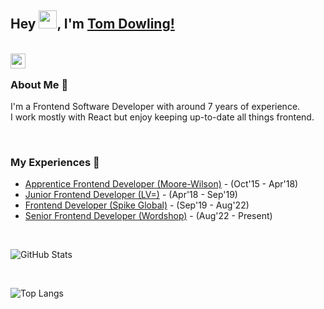 ## Hey <img src="https://github.com/TheDudeThatCode/TheDudeThatCode/blob/master/Assets/Hi.gif" width="29px">, I'm [Tom Dowling!](https://tom-dowling.com/) 

<br />

<a href="https://www.linkedin.com/in/dowling-tom/">
  <img align="left" width="24px" src="https://cdn.jsdelivr.net/npm/simple-icons@v3/icons/linkedin.svg"  />
</a>

<br />

### About Me 🚀
I'm a Frontend Software Developer with around 7 years of experience.
<br />
I work mostly with React but enjoy keeping up-to-date all things frontend.

<br />

### My Experiences 🙌
- [Apprentice Frontend Developer (Moore-Wilson)](https://google.com) - (Oct'15 - Apr'18)
- [Junior Frontend Developer (LV=)](https://google.com) - (Apr'18 - Sep'19)
- [Frontend Developer (Spike Global)](https://google.com) - (Sep'19 - Aug'22)
- [Senior Frontend Developer (Wordshop)](https://google.com) - (Aug'22 - Present)

<br />

![GitHub Stats](https://github-readme-stats.vercel.app/api?username=tomdowling&show_icons=true&hide_border=true)&nbsp;&nbsp;

<br />

![Top Langs](https://github-readme-stats.vercel.app/api/top-langs/?username=tomdowling&layout=compact)